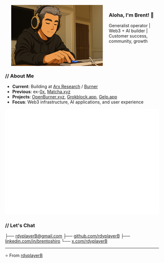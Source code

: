 <img src="rdyplayerB.png" width="300" alt="rdyplayerB" align="left" hspace="20">

### Aloha, I'm Brent! 🤙
<p>Generalist operator | Web3 + AI builder | Customer success, community, growth</p>

<br clear="all">

### // About Me
- **Current**: Building at [Arx Research](https://arxresearch.com) / [Burner](https://burner.pro)
- **Previous**: ex-[0x](https://0x.org), [Matcha.xyz](https://matcha.xyz)
- **Projects**: [OpenBurner.xyz](https://openburner.xyz), [Grokblock.app](https://grokblock.app), [Gelp.app](https://gelp.app)
- **Focus**: Web3 infrastructure, AI applications, and user experience

![Isometric Commit Calendar](https://raw.githubusercontent.com/rdyplayerB/rdyplayerB/main/metrics.plugin.isocalendar.svg)

### // Let's Chat

├── [rdyplayerB@gmail.com](mailto:rdyplayerB@gmail.com)
├── [github.com/rdyplayerB](https://github.com/rdyplayerB)
├── [linkedin.com/in/brentoshiro](https://linkedin.com/in/brentoshiro)
└── [x.com/rdyplayerB](https://x.com/rdyplayerB)

---

⭐ From [rdyplayerB](https://github.com/rdyplayerB)
